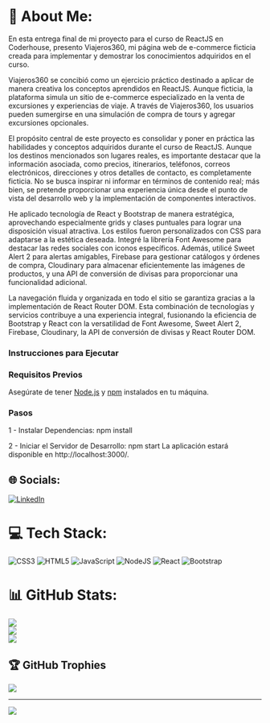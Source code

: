 # 💫 About Me:
En esta entrega final de mi proyecto para el curso de ReactJS en Coderhouse, presento Viajeros360, mi página web de e-commerce ficticia creada para implementar y demostrar los conocimientos adquiridos en el curso.

Viajeros360 se concibió como un ejercicio práctico destinado a aplicar de manera creativa los conceptos aprendidos en ReactJS. Aunque ficticia, la plataforma simula un sitio de e-commerce especializado en la venta de excursiones y experiencias de viaje. A través de Viajeros360, los usuarios pueden sumergirse en una simulación de compra de tours y agregar excursiones opcionales.

El propósito central de este proyecto es consolidar y poner en práctica las habilidades y conceptos adquiridos durante el curso de ReactJS. Aunque los destinos mencionados son lugares reales, es importante destacar que la información asociada, como precios, itinerarios, teléfonos, correos electrónicos, direcciones y otros detalles de contacto, es completamente ficticia. No se busca inspirar ni informar en términos de contenido real; más bien, se pretende proporcionar una experiencia única desde el punto de vista del desarrollo web y la implementación de componentes interactivos.

He aplicado tecnología de React y Bootstrap de manera estratégica, aprovechando especialmente grids y clases puntuales para lograr una disposición visual atractiva. Los estilos fueron personalizados con CSS para adaptarse a la estética deseada. Integré la librería Font Awesome para destacar las redes sociales con iconos específicos. Además, utilicé Sweet Alert 2 para alertas amigables, Firebase para gestionar catálogos y órdenes de compra, Cloudinary para almacenar eficientemente las imágenes de productos, y una API de conversión de divisas para proporcionar una funcionalidad adicional.

La navegación fluida y organizada en todo el sitio se garantiza gracias a la implementación de React Router DOM. Esta combinación de tecnologías y servicios contribuye a una experiencia integral, fusionando la eficiencia de Bootstrap y React con la versatilidad de Font Awesome, Sweet Alert 2, Firebase, Cloudinary, la API de conversión de divisas y React Router DOM.


### Instrucciones para Ejecutar

### Requisitos Previos

Asegúrate de tener [Node.js](https://nodejs.org/) y [npm](https://www.npmjs.com/) instalados en tu máquina.

### Pasos

1 - Instalar Dependencias:
npm install

2 - Iniciar el Servidor de Desarrollo:
npm start
La aplicación estará disponible en http://localhost:3000/.


## 🌐 Socials:
[![LinkedIn](https://img.shields.io/badge/LinkedIn-%230077B5.svg?logo=linkedin&logoColor=white)](https://linkedin.com/in/www.linkedin.com/in/diego-garcía-muniz) 

# 💻 Tech Stack:
![CSS3](https://img.shields.io/badge/css3-%231572B6.svg?style=for-the-badge&logo=css3&logoColor=white) ![HTML5](https://img.shields.io/badge/html5-%23E34F26.svg?style=for-the-badge&logo=html5&logoColor=white) ![JavaScript](https://img.shields.io/badge/javascript-%23323330.svg?style=for-the-badge&logo=javascript&logoColor=%23F7DF1E) ![NodeJS](https://img.shields.io/badge/node.js-6DA55F?style=for-the-badge&logo=node.js&logoColor=white) ![React](https://img.shields.io/badge/react-%2320232a.svg?style=for-the-badge&logo=react&logoColor=%2361DAFB) ![Bootstrap](https://img.shields.io/badge/bootstrap-%23563D7C.svg?style=for-the-badge&logo=bootstrap&logoColor=white)
# 📊 GitHub Stats:
![](https://github-readme-stats.vercel.app/api?username=DiegoG379&theme=prussian&hide_border=false&include_all_commits=false&count_private=false)<br/>
![](https://github-readme-streak-stats.herokuapp.com/?user=DiegoG379&theme=prussian&hide_border=false)<br/>
![](https://github-readme-stats.vercel.app/api/top-langs/?username=DiegoG379&theme=prussian&hide_border=false&include_all_commits=false&count_private=false&layout=compact)

## 🏆 GitHub Trophies
![](https://github-profile-trophy.vercel.app/?username=DiegoG379&theme=algolia&no-frame=false&no-bg=false&margin-w=4)

---
[![](https://visitcount.itsvg.in/api?id=DiegoG379&icon=5&color=1)](https://visitcount.itsvg.in)

<!-- Proudly created with GPRM ( https://gprm.itsvg.in ) -->
